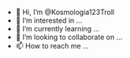 - 👋 Hi, I’m @Kosmologia123Troll
- 👀 I’m interested in ...
- 🌱 I’m currently learning ...
- 💞️ I’m looking to collaborate on ...
- 📫 How to reach me ...

<!---
Kosmologia123Troll/Kosmologia123Troll is a ✨ special ✨ repository because its `README.md` (this file) appears on your GitHub profile.
You can click the Preview link to take a look at your changes.
--->
